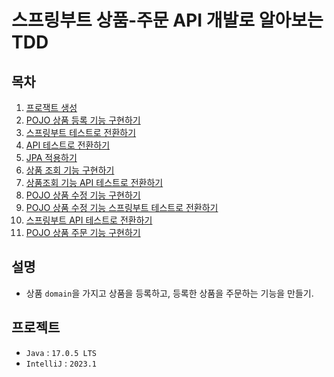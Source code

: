 # 스프링부트 상품-주문 API 개발로 알아보는 TDD

## 목차
1. [프로잭트 생성]
2. [POJO 상품 등록 기능 구현하기]
3. [스프링부트 테스트로 전환하기]
4. [API 테스트로 전환하기]
5. [JPA 적용하기]
6. [상품 조회 기능 구현하기]
7. [상품조회 기능 API 테스트로 전환하기]
8. [POJO 상품 수정 기능 구현하기]
9. [POJO 상품 수정 기능 스프링부트 테스트로 전환하기]
10. [스프링부트 API 테스트로 전환하기]
11. [POJO 상품 주문 기능 구현하기]

## 설명
- 상품 `domain`을 가지고 상품을 등록하고, 등록한 상품을 주문하는 기능을 만들기.

## 프로젝트
- `Java` : `17.0.5 LTS`
- `IntelliJ` : `2023.1`

<!-- Links -->
[프로잭트 생성]: https://github.com/thisiswoo/product-order-service/tree/1.%ED%94%84%EB%A1%9C%EC%A0%9D%ED%8A%B8%EC%83%9D%EC%84%B1
[POJO 상품 등록 기능 구현하기]: https://github.com/thisiswoo/product-order-service/tree/2.POJO_%EC%83%81%ED%92%88%EB%93%B1%EB%A1%9D_%EA%B8%B0%EB%8A%A5_%EA%B5%AC%ED%98%84%ED%95%98%EA%B8%B0
[스프링부트 테스트로 전환하기]: https://github.com/thisiswoo/product-order-service/tree/3.%EC%8A%A4%ED%94%84%EB%A7%81%EB%B6%80%ED%8A%B8_%ED%85%8C%EC%8A%A4%ED%8A%B8%EB%A1%9C_%EC%A0%84%ED%99%98%ED%95%98%EA%B8%B0
[API 테스트로 전환하기]: https://github.com/thisiswoo/product-order-service/tree/4.API_%ED%85%8C%EC%8A%A4%ED%8A%B8%EB%A1%9C_%EC%A0%84%ED%99%98%ED%95%98%EA%B8%B0
[우아한 ATDD]: https://www.youtube.com/watch?v=ITVpmjM4mUE&t=270
[JPA 적용하기]: https://github.com/thisiswoo/product-order-service/tree/5.JPA_%EC%A0%81%EC%9A%A9%ED%95%98%EA%B8%B0 
[상품 조회 기능 구현하기]: https://github.com/thisiswoo/product-order-service/tree/6.%EC%83%81%ED%92%88%EC%A1%B0%ED%9A%8C_%EA%B8%B0%EB%8A%A5_%EA%B5%AC%ED%98%84%ED%95%98%EA%B8%B0
[상품조회 기능 API 테스트로 전환하기]: https://github.com/thisiswoo/product-order-service/tree/7.%EC%83%81%ED%92%88%EC%A1%B0%ED%9A%8C_%EA%B8%B0%EB%8A%A5%EC%9D%84_API_%ED%85%8C%EC%8A%A4%ED%8A%B8%EB%A1%9C_%EC%A0%84%ED%99%98%ED%95%98%EA%B8%B0
[POJO 상품 수정 기능 구현하기]: https://github.com/thisiswoo/product-order-service/tree/8.POJO_%EC%83%81%ED%92%88_%EC%88%98%EC%A0%95_%EA%B8%B0%EB%8A%A5_%EA%B5%AC%ED%98%84%ED%95%98%EA%B8%B0
[POJO 상품 수정 기능 스프링부트 테스트로 전환하기]: https://github.com/thisiswoo/product-order-service/tree/9.POJO%EC%83%81%ED%92%88%EC%88%98%EC%A0%95%EA%B8%B0%EB%8A%A5_%EC%8A%A4%ED%94%84%EB%A7%81%EB%B6%80%ED%8A%B8_%ED%85%8C%EC%8A%A4%ED%8A%B8%EB%A1%9C_%EC%A0%84%ED%99%98%ED%95%98%EA%B8%B0
[스프링부트 API 테스트로 전환하기]: https://github.com/thisiswoo/product-order-service/tree/10.%EC%8A%A4%ED%94%84%EB%A7%81%EB%B6%80%ED%8A%B8_API_%ED%85%8C%EC%8A%A4%ED%8A%B8%EB%A1%9C_%EC%A0%84%ED%99%98%ED%95%98%EA%B8%B0
[POJO 상품 주문 기능 구현하기]: https://github.com/thisiswoo/product-order-service/tree/11.POJO_%EC%83%81%ED%92%88_%EC%A3%BC%EB%AC%B8_%EA%B8%B0%EB%8A%A5_%EA%B5%AC%ED%98%84%ED%95%98%EA%B8%B0